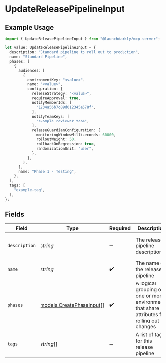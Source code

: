 # UpdateReleasePipelineInput

## Example Usage

```typescript
import { UpdateReleasePipelineInput } from "@launchdarkly/mcp-server";

let value: UpdateReleasePipelineInput = {
  description: "Standard pipeline to roll out to production",
  name: "Standard Pipeline",
  phases: [
    {
      audiences: [
        {
          environmentKey: "<value>",
          name: "<value>",
          configuration: {
            releaseStrategy: "<value>",
            requireApproval: true,
            notifyMemberIds: [
              "1234a56b7c89d012345e678f",
            ],
            notifyTeamKeys: [
              "example-reviewer-team",
            ],
            releaseGuardianConfiguration: {
              monitoringWindowMilliseconds: 60000,
              rolloutWeight: 50,
              rollbackOnRegression: true,
              randomizationUnit: "user",
            },
          },
        },
      ],
      name: "Phase 1 - Testing",
    },
  ],
  tags: [
    "example-tag",
  ],
};
```

## Fields

| Field                                                                                        | Type                                                                                         | Required                                                                                     | Description                                                                                  | Example                                                                                      |
| -------------------------------------------------------------------------------------------- | -------------------------------------------------------------------------------------------- | -------------------------------------------------------------------------------------------- | -------------------------------------------------------------------------------------------- | -------------------------------------------------------------------------------------------- |
| `description`                                                                                | *string*                                                                                     | :heavy_minus_sign:                                                                           | The release pipeline description                                                             | Standard pipeline to roll out to production                                                  |
| `name`                                                                                       | *string*                                                                                     | :heavy_check_mark:                                                                           | The name of the release pipeline                                                             | Standard Pipeline                                                                            |
| `phases`                                                                                     | [models.CreatePhaseInput](../models/createphaseinput.md)[]                                   | :heavy_check_mark:                                                                           | A logical grouping of one or more environments that share attributes for rolling out changes |                                                                                              |
| `tags`                                                                                       | *string*[]                                                                                   | :heavy_minus_sign:                                                                           | A list of tags for this release pipeline                                                     | [<br/>"example-tag"<br/>]                                                                    |